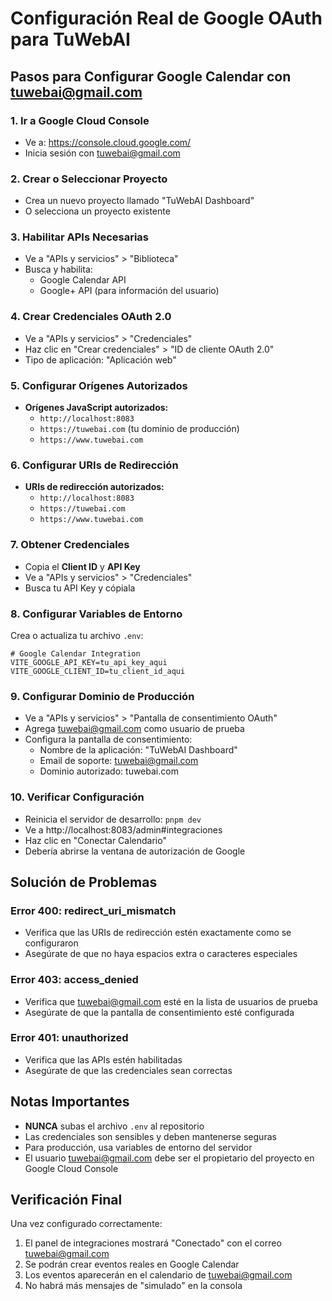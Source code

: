 # Configuración Real de Google OAuth para TuWebAI

## Pasos para Configurar Google Calendar con tuwebai@gmail.com

### 1. Ir a Google Cloud Console
- Ve a: https://console.cloud.google.com/
- Inicia sesión con tuwebai@gmail.com

### 2. Crear o Seleccionar Proyecto
- Crea un nuevo proyecto llamado "TuWebAI Dashboard"
- O selecciona un proyecto existente

### 3. Habilitar APIs Necesarias
- Ve a "APIs y servicios" > "Biblioteca"
- Busca y habilita:
  - Google Calendar API
  - Google+ API (para información del usuario)

### 4. Crear Credenciales OAuth 2.0
- Ve a "APIs y servicios" > "Credenciales"
- Haz clic en "Crear credenciales" > "ID de cliente OAuth 2.0"
- Tipo de aplicación: "Aplicación web"

### 5. Configurar Orígenes Autorizados
- **Orígenes JavaScript autorizados:**
  - `http://localhost:8083`
  - `https://tuwebai.com` (tu dominio de producción)
  - `https://www.tuwebai.com`

### 6. Configurar URIs de Redirección
- **URIs de redirección autorizados:**
  - `http://localhost:8083`
  - `https://tuwebai.com`
  - `https://www.tuwebai.com`

### 7. Obtener Credenciales
- Copia el **Client ID** y **API Key**
- Ve a "APIs y servicios" > "Credenciales"
- Busca tu API Key y cópiala

### 8. Configurar Variables de Entorno
Crea o actualiza tu archivo `.env`:

```env
# Google Calendar Integration
VITE_GOOGLE_API_KEY=tu_api_key_aqui
VITE_GOOGLE_CLIENT_ID=tu_client_id_aqui
```

### 9. Configurar Dominio de Producción
- Ve a "APIs y servicios" > "Pantalla de consentimiento OAuth"
- Agrega tuwebai@gmail.com como usuario de prueba
- Configura la pantalla de consentimiento:
  - Nombre de la aplicación: "TuWebAI Dashboard"
  - Email de soporte: tuwebai@gmail.com
  - Dominio autorizado: tuwebai.com

### 10. Verificar Configuración
- Reinicia el servidor de desarrollo: `pnpm dev`
- Ve a http://localhost:8083/admin#integraciones
- Haz clic en "Conectar Calendario"
- Debería abrirse la ventana de autorización de Google

## Solución de Problemas

### Error 400: redirect_uri_mismatch
- Verifica que las URIs de redirección estén exactamente como se configuraron
- Asegúrate de que no haya espacios extra o caracteres especiales

### Error 403: access_denied
- Verifica que tuwebai@gmail.com esté en la lista de usuarios de prueba
- Asegúrate de que la pantalla de consentimiento esté configurada

### Error 401: unauthorized
- Verifica que las APIs estén habilitadas
- Asegúrate de que las credenciales sean correctas

## Notas Importantes

- **NUNCA** subas el archivo `.env` al repositorio
- Las credenciales son sensibles y deben mantenerse seguras
- Para producción, usa variables de entorno del servidor
- El usuario tuwebai@gmail.com debe ser el propietario del proyecto en Google Cloud Console

## Verificación Final

Una vez configurado correctamente:
1. El panel de integraciones mostrará "Conectado" con el correo tuwebai@gmail.com
2. Se podrán crear eventos reales en Google Calendar
3. Los eventos aparecerán en el calendario de tuwebai@gmail.com
4. No habrá más mensajes de "simulado" en la consola
